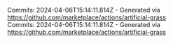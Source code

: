 Commits: 2024-04-06T15:14:11.814Z - Generated via https://github.com/marketplace/actions/artificial-grass
<br>
Commits: 2024-04-06T15:14:11.814Z - Generated via https://github.com/marketplace/actions/artificial-grass
<br>
